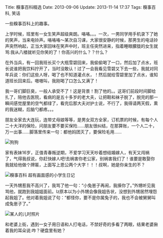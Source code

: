 Title: 糗事百科精选
Date: 2013-09-06
Update: 2013-11-14 17:37
Tags: 糗事百科, 笑话

[1]: /static/images/qiushibaike/cute_dog.jpg "cute dog"
[2]: /static/images/qiushibaike/qiushibaike001.jpg "超糗事百科 有画面感的小学生日记"
[3]: /static/images/qiushibaike/brothers.jpg

一些糗事百科上的趣事。

上学时候，班里有一女生笑声超级爽朗。咯咯。。。一次，一男同学用手机录下了她的笑声，当来电铃声。咯咯咯～某次自习课，大家很安静的时候，那男生的电话铃声突然响起，正当大家回味在笑声中时，班主任突然进来，指着睡眼朦胧的女生就骂:我从八楼就听见你笑的了！你高兴的什么？？什么？

在外当兵，有一回我班长买个大瓶雪碧回来，我偷偷喝了一口，然后加了点水，班长说谁把我饮料拧开了，当时没敢认！过了一会我看见雪碧又下去一些，我就对同年兵说：你们这些人呀，喝了也不知道灌点水，！然后就给雪碧里加了点水，谁知道班长回来后。嗷嗷叫，我刚喝了口怎么又满了！

我一哥们脚巨臭，一般人承受不了！这是背景！割了他的。。这哥们前段时间脚给扎了，陪他去医院，看病的是五十多岁的老大夫，让把鞋和袜子脱了，脱完的那一瞬间感觉屋里的空气都绿了，看完后那大夫对护士说，不行了，我得请两天假，熏的我迷糊，后脑勺都疼。。。

朋友全家去大连玩，连带丈母娘等等，是男女双方全家，订机票的时候，有每个人二十大洋的保险，问朋友要不要买保险……朋友很纠结，在那算账，一个人二十，万一出事……脚落里传来一句：都他妈团灭了，要保险毛用……

![狗狗][1]

家有表妹16岁，正值青春叛逆期，不爱学习天天吵着想结婚嫁人，有天又闯祸了，气得我叔说，你赶快嫁人吧!去祸害你老公家，别祸害我们了！谁要是敢娶你我就给他做个牌匾，上面写上恩公两个大字！！！叔啊，她是你亲生的不？

![糗事百科 超有画面感的小学生日记][2]

一天外甥惹我不高兴了，我骂了他一句：“小兔崽子再闹，我揍你了。”外甥听见我骂他，就跑到我姐姐面前。lz原本以为小外甥会像我姐告状，没想到外甥居然埋怨起我姐了。他对着我姐说了句：“都怪你，要不是你属兔子的，我也不会被舅舅叫成兔崽子了。”

![某人的儿时照片][3]

和老婆上街，遇到一女子用日语和人打电话，不禁好奇的多看了两眼，结果老婆揪着我的耳朵说:咋？硬盘里有她？

